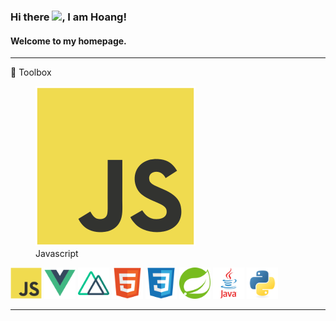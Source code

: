 ### Hi there <img src="https://raw.githubusercontent.com/MartinHeinz/MartinHeinz/master/wave.gif" width="30px">, I am Hoang!

#### Welcome to my homepage.

---

🧰 Toolbox

<figure class="image w-50 h-50">
  <img
    src="https://github.com/devicons/devicon/blob/master/icons/javascript/javascript-original.svg"
    alt="Javascript logo"
  >
  <figcaption>Javascript</figcaption>
</figure>

<img src="https://github.com/devicons/devicon/blob/master/icons/javascript/javascript-original.svg" alt="JavaScript logo" width="50" height="50" /> <img src="https://github.com/devicons/devicon/blob/master/icons/vuejs/vuejs-original.svg" alt="Vue logo" width="50" height="50" /> <img src="https://github.com/devicons/devicon/blob/master/icons/nuxtjs/nuxtjs-original.svg" alt="Nuxt logo" width="50" height="50" /> <img src="https://github.com/devicons/devicon/blob/master/icons/html5/html5-original.svg" alt="HTML5 logo" width="50" height="50" /> <img
src="https://github.com/devicons/devicon/blob/master/icons/css3/css3-original.svg" alt="CSS3 logo" width="50" height="50" /> <img
src="https://github.com/devicons/devicon/blob/master/icons/spring/spring-original.svg" alt="Spring logo" width="50" height="50" /> <img
src="https://github.com/devicons/devicon/blob/master/icons/java/java-original-wordmark.svg" alt="Java logo" width="50" height="50" /> <img
src="https://github.com/devicons/devicon/blob/master/icons/python/python-original.svg" alt="Python logo" width="50" height="50" />

---

<!--
**hoang227/hoang227** is a ✨ _special_ ✨ repository because its `README.md` (this file) appears on your GitHub profile.

Here are some ideas to get you started:

- 🔭 I’m currently working on ...
- 🌱 I’m currently learning ...
- 👯 I’m looking to collaborate on ...
- 🤔 I’m looking for help with ...
- 💬 Ask me about ...
- 📫 How to reach me: ...
- 😄 Pronouns: ...
- ⚡ Fun fact: ...
-->
